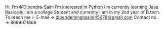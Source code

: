 Hi, I’m @Dipendra-Saini
I’m interested in Python
I’m currently learning Java 
Basically I am a college Student and currently i am in my 2nd year of B.tech.
To reach me :- 
E-mail => dipendersinghsaini45678@gmail.com
Contact no. => 8699071868

<!---
Dipendra-Saini/D ipendra-Saini is a ✨ special ✨ repository because its `README.md` (this file) appears on your GitHub profile.
You can click the Preview link to take a look at your changes.
--->
